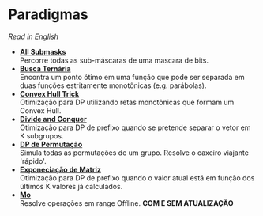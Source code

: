 # Paradigmas

*Read in [English](README.en.md)*

+ **[All Submasks](All%20Submasks)**  
Percorre todas as sub-máscaras de uma mascara de bits.
+ **[Busca Ternária](Busca%20Ternaria)**  
Encontra um ponto ótimo em uma função que pode ser separada em duas funções estritamente monotônicas (e.g. parábolas).
+ **[Convex Hull Trick](Convex%20Hull%20Trick)**  
Otimização para DP utilizando retas monotônicas que formam um Convex Hull.
+ **[Divide and Conquer](Divide%20and%20Conquer)**   
Otimização para DP de prefixo quando se pretende separar o vetor em K subgrupos.
+ **[DP de Permutação](DP%20de%20Permutacao)**  
Simula todas as permutações de um grupo. Resolve o caxeiro viajante 'rápido'.
+ **[Exponeciação de Matriz](Exponencia%C3%A7%C3%A3o%20de%20Matriz)**   
Otimização para DP de prefixo quando o valor atual está em função dos últimos K valores já calculados.
+ **[Mo](Mo/)**  
Resolve operações em range Offline. **COM E SEM ATUALIZAÇÂO**
